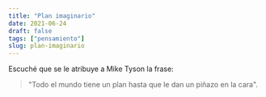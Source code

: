 ```yaml
---
title: "Plan imaginario"
date: 2021-06-24
draft: false
tags: ["pensamiento"]
slug: plan-imaginario
---
```

Escuché que se le atribuye a Mike Tyson la frase:

> "Todo el mundo tiene un plan hasta que le dan un piñazo en la cara".
